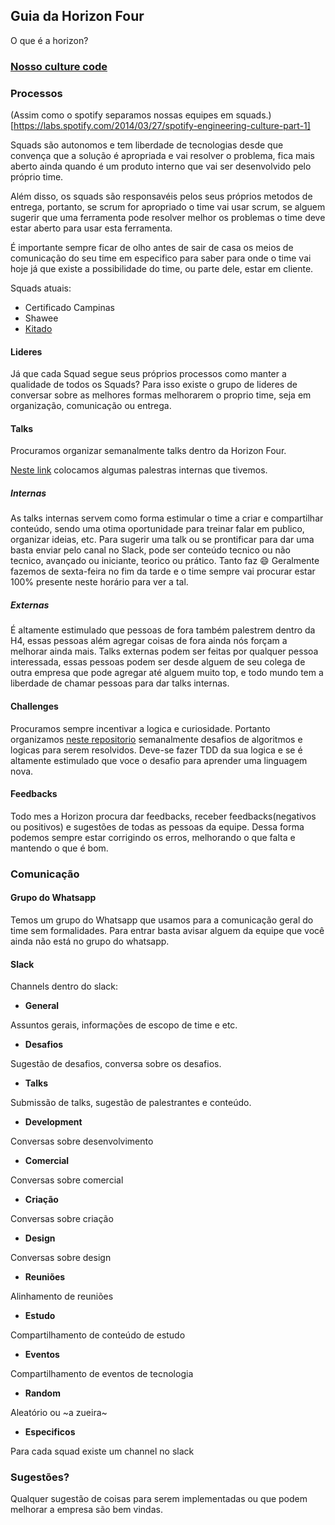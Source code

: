 ## Guia da Horizon Four

O que é a horizon?

### [Nosso culture code](culture.md)

### Processos
(Assim como o spotify separamos nossas equipes em squads.)[https://labs.spotify.com/2014/03/27/spotify-engineering-culture-part-1]

Squads são autonomos e tem liberdade de tecnologias desde que convença que a solução é apropriada e vai resolver o problema, fica mais aberto ainda quando é um produto interno que vai ser desenvolvido pelo próprio time.

Além disso, os squads são responsavéis pelos seus próprios metodos de entrega, portanto, se scrum for apropriado o time vai usar scrum, se alguem sugerir  que uma ferramenta pode resolver melhor os problemas o time deve estar aberto para usar esta ferramenta.

É importante sempre ficar de olho antes de sair de casa os meios de comunicação do seu time em especifico para saber para onde o time vai hoje já que existe a possibilidade do time, ou parte dele, estar em cliente.

Squads atuais:
- Certificado Campinas
- Shawee
- [Kitado](squad_kitado.md)

#### Lideres
Já que cada Squad segue seus próprios processos como manter a qualidade de todos os Squads? Para isso existe o grupo de lideres de conversar sobre as melhores formas melhorarem o proprio time, seja em organização, comunicação ou entrega.

#### Talks
Procuramos organizar semanalmente talks dentro da Horizon Four.

[Neste link](https://github.com/horizonfour/talks) colocamos algumas palestras internas que tivemos.

##### Internas
As talks internas servem como forma estimular o time a criar e compartilhar conteúdo, sendo uma otima oportunidade para treinar falar em publico, organizar ideias, etc.
Para sugerir uma talk ou se prontificar para dar uma basta enviar pelo canal no Slack, pode ser conteúdo tecnico ou não tecnico, avançado ou iniciante, teorico ou prático. Tanto faz :smile:
Geralmente fazemos de sexta-feira no fim da tarde e o time sempre vai procurar estar 100% presente neste horário para ver a tal.

##### Externas
É altamente estimulado que pessoas de fora também palestrem dentro da H4, essas pessoas além agregar coisas de fora ainda nós forçam a melhorar ainda mais. 
Talks externas podem ser feitas por qualquer pessoa interessada, essas pessoas podem ser desde alguem de seu colega de outra empresa que pode agregar até alguem muito top, e todo mundo tem a liberdade de chamar pessoas para dar talks internas.

#### Challenges
Procuramos sempre incentivar a logica e curiosidade. Portanto organizamos [neste repositorio](https://github.com/horizonfour/talks) semanalmente desafios de algoritmos e logicas para serem resolvidos.
Deve-se fazer TDD da sua logica e se é altamente estimulado que voce o desafio para aprender uma linguagem nova.

#### Feedbacks
Todo mes a Horizon procura dar feedbacks, receber feedbacks(negativos ou positivos) e sugestões de todas as pessoas da equipe. Dessa forma podemos sempre estar corrigindo os erros, melhorando o que falta e mantendo o que é bom.

### Comunicação

#### Grupo do Whatsapp

Temos um grupo do Whatsapp que usamos para a comunicação geral do time sem formalidades.
Para entrar basta avisar alguem da equipe que você ainda não está no grupo do whatsapp.

#### Slack

Channels dentro do slack:

- **General**

Assuntos gerais, informações de escopo de time e etc.
- **Desafios**

Sugestão de desafios, conversa sobre os desafios.
- **Talks**

Submissão de talks, sugestão de palestrantes e conteúdo.

- **Development**

Conversas sobre desenvolvimento

- **Comercial**

Conversas sobre comercial

- **Criação**

Conversas sobre criação

- **Design**

Conversas sobre design

- **Reuniões**

Alinhamento de reuniões

- **Estudo**

Compartilhamento de conteúdo de estudo

- **Eventos**

Compartilhamento de eventos de tecnologia

- **Random**

Aleatório ou ~a zueira~

- **Especificos**

Para cada squad existe um channel no slack

### Sugestões?
Qualquer sugestão de coisas para serem implementadas ou que podem melhorar a empresa são bem vindas.
